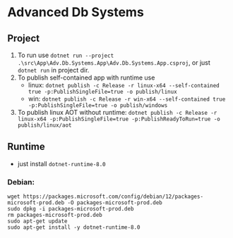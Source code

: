 # Advanced Db Systems

## Project

1. To run use `dotnet run --project .\src\App\Adv.Db.Systems.App\Adv.Db.Systems.App.csproj`, or just `dotnet run` in project dir. 
2. To publish self-contained app with runtime use
    - linux: `dotnet publish -c Release -r linux-x64 --self-contained true -p:PublishSingleFile=true -o publish/linux`
    - win: `dotnet publish -c Release -r win-x64 --self-contained true -p:PublishSingleFile=true -o publish/windows`
3. To publish linux AOT without runtime: `dotnet publish -c Release -r linux-x64 -p:PublishSingleFile=true -p:PublishReadyToRun=true -o publish/linux/aot`

## Runtime 

- just install `dotnet-runtime-8.0`

### Debian:

```
wget https://packages.microsoft.com/config/debian/12/packages-microsoft-prod.deb -O packages-microsoft-prod.deb
sudo dpkg -i packages-microsoft-prod.deb
rm packages-microsoft-prod.deb
sudo apt-get update
sudo apt-get install -y dotnet-runtime-8.0
```
